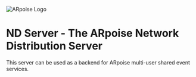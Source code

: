 ![ARpoise Logo](https://github.com/ARPOISE/images/arpoise_logo_rgb-128.png)
# ND Server - The ARpoise Network Distribution Server
This server can be used as a backend for ARpoise multi-user shared event services.
